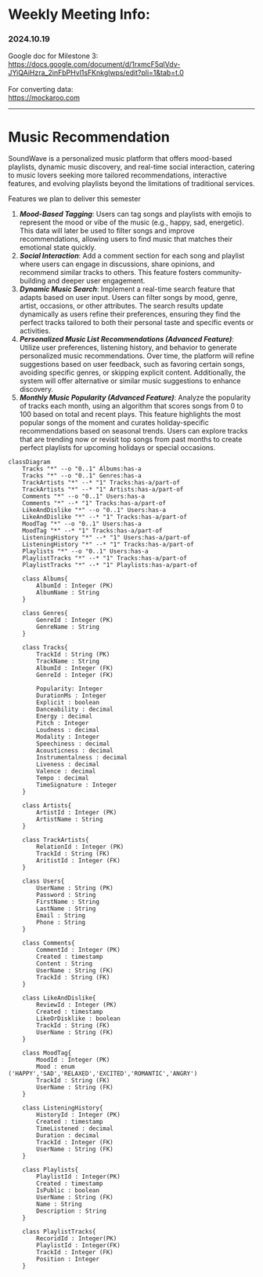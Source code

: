 # Weekly Meeting Info:

### 2024.10.19<br>
Google doc for Milestone 3:<br>
https://docs.google.com/document/d/1rxmcF5qIVdv-JYiQAiHzra_2inFbPHvl1sFKnkglwps/edit?pli=1&tab=t.0<br>
<br>
For converting data:<br>
https://mockaroo.com<br>

------
# Music Recommendation
SoundWave is a personalized music platform that offers mood-based playlists, dynamic music discovery, and real-time social interaction, catering to music lovers seeking more tailored recommendations, interactive features, and evolving playlists beyond the limitations of traditional services.
 
Features we plan to deliver this semester
1. ***Mood-Based Tagging***: Users can tag songs and playlists with emojis to represent the mood or vibe of the music (e.g., happy, sad, energetic). This data will later be used to filter songs and improve recommendations, allowing users to find music that matches their emotional state quickly.
2. ***Social Interaction***: Add a comment section for each song and playlist where users can engage in discussions, share opinions, and recommend similar tracks to others. This feature fosters community-building and deeper user engagement.
3. ***Dynamic Music Search***: Implement a real-time search feature that adapts based on user input. Users can filter songs by mood, genre, artist, occasions, or other attributes. The search results update dynamically as users refine their preferences, ensuring they find the perfect tracks tailored to both their personal taste and specific events or activities.
4. ***Personalized Music List Recommendations (Advanced Feature)***: Utilize user preferences, listening history, and behavior to generate personalized music recommendations. Over time, the platform will refine suggestions based on user feedback, such as favoring certain songs, avoiding specific genres, or skipping explicit content. Additionally, the system will offer alternative or similar music suggestions to enhance discovery.
5. ***Monthly Music Popularity (Advanced Feature)***: Analyze the popularity of tracks each month, using an algorithm that scores songs from 0 to 100 based on total and recent plays. This feature highlights the most popular songs of the moment and curates holiday-specific recommendations based on seasonal trends. Users can explore tracks that are trending now or revisit top songs from past months to create perfect playlists for upcoming holidays or special occasions.

```mermaid
classDiagram
    Tracks "*" --o "0..1" Albums:has-a
    Tracks "*" --o "0..1" Genres:has-a
    TrackArtists "*" --* "1" Tracks:has-a/part-of
    TrackArtists "*" --* "1" Artists:has-a/part-of
    Comments "*" --o "0..1" Users:has-a
    Comments "*" --* "1" Tracks:has-a/part-of
    LikeAndDislike "*" --o "0..1" Users:has-a
    LikeAndDislike "*" --* "1" Tracks:has-a/part-of
    MoodTag "*" --o "0..1" Users:has-a
    MoodTag "*" --* "1" Tracks:has-a/part-of
    ListeningHistory "*" --* "1" Users:has-a/part-of
    ListeningHistory "*" --* "1" Tracks:has-a/part-of
    Playlists "*" --o "0..1" Users:has-a
    PlaylistTracks "*" --* "1" Tracks:has-a/part-of
    PlaylistTracks "*" --* "1" Playlists:has-a/part-of

    class Albums{
        AlbumId : Integer (PK)
        AlbumName : String
    }

    class Genres{
        GenreId : Integer (PK)
        GenreName : String
    }
 
    class Tracks{
        TrackId : String (PK)
        TrackName : String
        AlbumId : Integer (FK)
        GenreId : Integer (FK)
        
        Popularity: Integer
        DurationMs : Integer
        Explicit : boolean
        Danceability : decimal
        Energy : decimal
        Pitch : Integer
        Loudness : decimal
        Modality : Integer
        Speechiness : decimal
        Acousticness : decimal
        Instrumentalness : decimal
        Liveness : decimal
        Valence : decimal
        Tempo : decimal
        TimeSignature : Integer
    }
    
    class Artists{
        ArtistId : Integer (PK)
        ArtistName : String
    }

    class TrackArtists{
        RelationId : Integer (PK)
        TrackId : String (FK)
        AritistId : Integer (FK)
    }

    class Users{
        UserName : String (PK)
        Password : String
        FirstName : String
        LastName : String
        Email : String
        Phone : String
    }

    class Comments{
        CommentId : Integer (PK)
        Created : timestamp
        Content : String
        UserName : String (FK)
        TrackId : String (FK)
    }

    class LikeAndDislike{
        ReviewId : Integer (PK)
        Created : timestamp
        LikeOrDisklike : boolean
        TrackId : String (FK)
        UserName : String (FK)
    }

    class MoodTag{
        MoodId : Integer (PK)
        Mood : enum ('HAPPY','SAD','RELAXED','EXCITED','ROMANTIC','ANGRY')
        TrackId : String (FK)
        UserName : String (FK)
    }

    class ListeningHistory{
        HistoryId : Integer (PK)
        Created : timestamp
        TimeListened : decimal
        Duration : decimal
        TrackId : Integer (FK)
        UserName : String (FK)
    }
 
    class Playlists{
        PlaylistId : Integer(PK)
        Created : timestamp
        IsPublic : boolean
        UserName : String (FK)
        Name : String
        Description : String
    }

    class PlaylistTracks{
        RecoridId : Integer(PK)
        PlaylistId : Integer(FK)
        TrackId : Integer (FK)
        Position : Integer
    }
    
    
```
